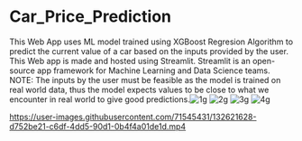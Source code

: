 # Car_Price_Prediction
This Web App uses ML model trained using XGBoost Regresion Algorithm to predict the current value of a car based on the inputs provided by the user. <br>
This Web app is made and hosted using Streamlit. Streamlit is an open-source app framework for Machine Learning and Data Science teams. <br>
NOTE: The inputs by the user must be feasible as the model is trained on real world data, thus the model expects values to be close to what we encounter in real world to give good predictions.![1g](https://user-images.githubusercontent.com/71545431/132621223-96df087b-c47c-42be-9a37-8b91c722ef11.JPG)
![2g](https://user-images.githubusercontent.com/71545431/132621229-21a7402e-025d-46dc-9eb5-ac0c15debacf.JPG)
![3g](https://user-images.githubusercontent.com/71545431/132621230-e80c984c-f26a-4bd2-a8ee-0fb7c8cdbd87.JPG)
![4g](https://user-images.githubusercontent.com/71545431/132621232-48d716bc-2d30-4db9-b2b0-7a283c7af605.JPG)




https://user-images.githubusercontent.com/71545431/132621628-d752be21-c6df-4dd5-90d1-0b4f4a01de1d.mp4




